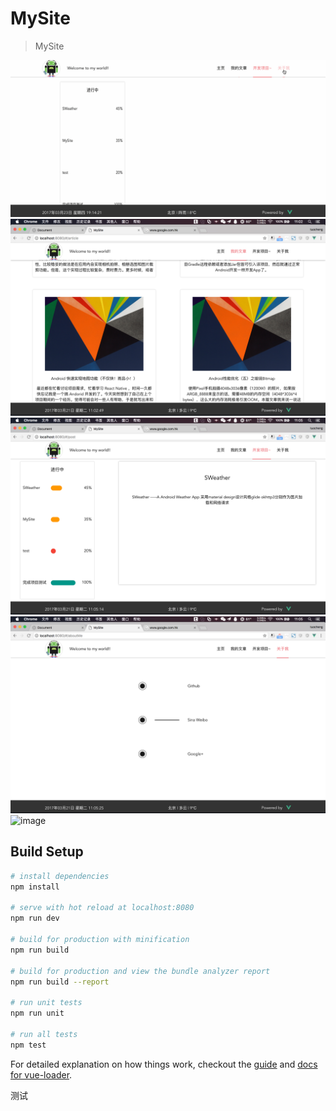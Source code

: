 # MySite

> MySite

![image](https://github.com/ShiTuoCheng/MySite/blob/master/screenshots/demoAnimation.gif)
![image](https://github.com/ShiTuoCheng/MySite/blob/master/screenshots/screenshots01.png)
![image](https://github.com/ShiTuoCheng/MySite/blob/master/screenshots/screenshots02.png)
![image](https://github.com/ShiTuoCheng/MySite/blob/master/screenshots/screenshots03.png)
![image](https://github.com/ShiTuoCheng/MySite/blob/master/screenshots/screenshots04.png)
## Build Setup

``` bash
# install dependencies 
npm install

# serve with hot reload at localhost:8080
npm run dev

# build for production with minification
npm run build

# build for production and view the bundle analyzer report
npm run build --report

# run unit tests
npm run unit

# run all tests
npm test
```

For detailed explanation on how things work, checkout the [guide](http://vuejs-templates.github.io/webpack/) and [docs for vue-loader](http://vuejs.github.io/vue-loader).

测试
